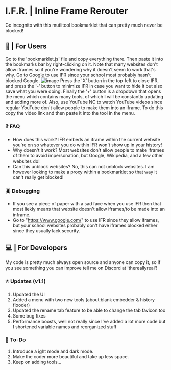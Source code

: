 # I.F.R. | Inline Frame Rerouter
Go incognito with this mutlitool bookmarklet that can pretty much never be blocked! <br>

## 👋 | For Users
Go to the 'bookmarklet.js' file and copy everything there. Then paste it into the bookmarks bar by right-clicking on it. Note that many websites don't allow iframes so if you're wondering why it doesn't seem to work that's why. Go to Google to use IFR since your school most probably hasn't blocked Google.
![image](https://github.com/TheReallyReal/IFR/assets/141452587/42c5acb2-6391-4b10-a44e-37513161ea3c)
Press the 'X' button in the top-left to close IFR, and press the '-' button to minimize IFR in case you want to hide it but also save what you were doing. Finally the '+' button is a dropdown that opens the menu which contains many tools, of which I will be constantly updating and adding more of. Also, use YouTube NC to watch YouTube videos since regular YouTube don't allow people to make them into an iframe. To do this copy the video link and then paste it into the tool in the menu.


### ❓ FAQ
* How does this work? IFR embeds an iframe within the current website you're on so whatever you do within IFR won't show up in your history!
* Why doesn't it work? Most websites don't allow people to make iframes of them to avoid impersonation, but Google, Wikipedia, and a few other websites do!
* Can this unblock websites? No, this can not unblock websites. I am however looking to make a proxy within a bookmarklet so that way it can't really get blocked!

### 🪲 Debugging
* If you see a piece of paper with a sad face when you use IFR then that most liekly means that website doesn't allow iframes/to be made into an inframe.
* Go to "https://www.google.com/" to use IFR since they allow iframes, but your school websites probably don't have iframes blocked either since they usually lack security.

## 💻 | For Developers 
My code is pretty much always open source and anyone can copy it, so if you see something you can improve tell me on Discord at 'thereallyreal'!

### ⭐ Updates (v1.1)
1. Updated the UI
2. Added a menu with two new tools (about:blank embedder & history flooder)
3. Updated the rename tab feature to be able to change the tab favicon too
4. Some bug fixes
5. Performance boosts, well not really since I've added a lot more code but I shortened variable names and reorganized stuff

### 📝 To-Do
1. Introduce a ight mode and dark mode.
2. Make the coder more beautiful and take up less space.
3. Keep on adding tools...
